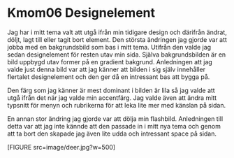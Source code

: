 Kmom06 Designelement
======================

Jag har i mitt tema valt att utgå ifrån min tidigare design och därifrån ändrat, döljt, lagt till eller tagit bort element. Den största ändringen jag gjorde var att jobba med en bakgrundsbild som bas i mitt tema. Utifrån den valde jag sedan designelement för resten utav min sida. Själva bakgrundsbilden är en bild uppbygd utav former på en gradient bakgrund. Anledningen att jag valde just denna bild var att jag känner att bilden i sig själv innehåller flertalet designelement och den ger då en intressant bas att bygga på.  

Den färg som jag känner är mest dominant i bilden är lila så jag valde att utgå ifrån det när jag valde min accentfärg. Jag valde även att ändra mitt typsnitt för menyn och rubrikerna för att leka lite mer med känslan på sidan.  

En annan stor ändring jag gjorde var att dölja min flashbild. Anledningen till detta var att jag inte kännde att den passade in i mitt nya tema och genom att ta bort den skapade jag även lite udda och intressant space på sidan.  

[FIGURE src=image/deer.jpg?w=500]
